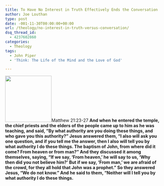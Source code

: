 ```yaml
---
title: To Have No Interest in Truth Effectively Ends the Conversation
author: Joe Louthan
type: post
date: -001-11-30T00:00:00+00:00
url: /theology/no-interest-in-truth-versus-conversation/
dsq_thread_id:
  - 4237602860
categories:
  - Theology
tags:
  - John Piper
  - 'Think: The Life of the Mind and the Love of God'

---
```

[<img src="https://i2.wp.com/theologic.us/wp-content/uploads/2012/10/matt15.jpg?resize=150%2C150" alt="" title="matt15" width="150" height="150" class="alignright size-thumbnail wp-image-885" srcset="https://i2.wp.com/theologic.us/wp-content/uploads/2012/10/matt15.jpg?resize=150%2C150 150w, https://i2.wp.com/theologic.us/wp-content/uploads/2012/10/matt15.jpg?zoom=2&resize=150%2C150 300w, https://i2.wp.com/theologic.us/wp-content/uploads/2012/10/matt15.jpg?zoom=3&resize=150%2C150 450w" sizes="(max-width: 150px) 100vw, 150px" data-recalc-dims="1" />][1]Matthew 21:23-27 **And when he entered the temple, the chief priests and the elders of the people came up to him as he was teaching, and said, “By what authority are you doing these things, and who gave you this authority?” Jesus answered them, “I also will ask you one question, and if you tell me the answer, then I also will tell you by what authority I do these things. The baptism of John, from where did it come? From heaven or from man?” And they discussed it among themselves, saying, “If we say, ‘From heaven,’ he will say to us, ‘Why then did you not believe him?’ But if we say, ‘From man,’ we are afraid of the crowd, for they all hold that John was a prophet.” So they answered Jesus, “We do not know.” And he said to them, “Neither will I tell you by what authority I do these things.**

 [1]: https://i2.wp.com/theologic.us/wp-content/uploads/2012/10/matt15.jpg